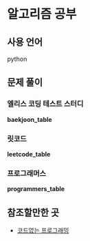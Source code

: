 # 알고리즘 공부

## 사용 언어

python

## 문제 풀이

### 엘리스 코딩 테스트 스터디

__baekjoon_table__

### 릿코드

__leetcode_table__

### 프로그래머스

__programmers_table__

## 참조할만한 곳

* [코드없는 프로그래밍](https://www.youtube.com/channel/UCHcG02L6TSS-StkSbqVy6Fg)
